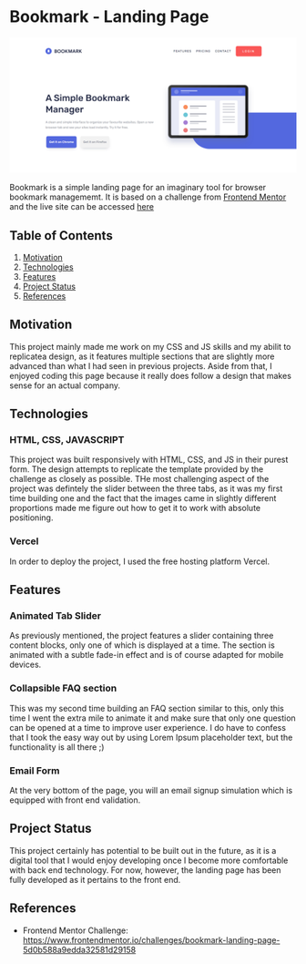 # Bookmark - Landing Page

![Bookmark](https://github.com/daniel-g-p/bookmark-landing-page/blob/main/cover_image.PNG)

Bookmark is a simple landing page for an imaginary tool for browser bookmark managememt. It is based on a challenge from [Frontend Mentor](https://www.frontendmentor.io/challenges/crowdfunding-product-page-7uvcZe7ZR) and the live site can be accessed [here](https://bookmark-landing-page-daniel-g-p.vercel.app/)

## Table of Contents

1. [Motivation](#motivation)
2. [Technologies](#technologies)
3. [Features](#features)
4. [Project Status](#project-status)
5. [References](#references)

## Motivation

This project mainly made me work on my CSS and JS skills and my abilit to replicatea design, as it features multiple sections that are slightly more advanced than what I had seen in previous projects. Aside from that, I enjoyed coding this page because it really does follow a design that makes sense for an actual company.

## Technologies

### HTML, CSS, JAVASCRIPT

This project was built responsively with HTML, CSS, and JS in their purest form. The design attempts to replicate the template provided by the challenge as closely as possible.
THe most challenging aspect of the project was defintely the slider between the three tabs, as it was my first time building one and the fact that the images came in slightly different proportions made me figure out how to get it to work with absolute positioning.

### Vercel

In order to deploy the project, I used the free hosting platform Vercel.

## Features

### Animated Tab Slider

As previously mentioned, the project features a slider containing three content blocks, only one of which is displayed at a time. The section is animated with a subtle fade-in effect and is of course adapted for mobile devices.

### Collapsible FAQ section

This was my second time building an FAQ section similar to this, only this time I went the extra mile to animate it and make sure that only one question can be opened at a time to improve user experience. I do have to confess that I took the easy way out by using Lorem Ipsum placeholder text, but the functionality is all there ;)

### Email Form

At the very bottom of the page, you will an email signup simulation which is equipped with front end validation.

## Project Status

This project certainly has potential to be built out in the future, as it is a digital tool that I would enjoy developing once I become more comfortable with back end technology. For now, however, the landing page has been fully developed as it pertains to the front end.

## References

* Frontend Mentor Challenge: https://www.frontendmentor.io/challenges/bookmark-landing-page-5d0b588a9edda32581d29158
